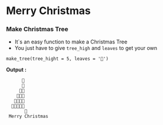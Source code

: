 # Merry Christmas
### Make Christmas Tree
* It`s an easy function to make a Christmas Tree 
* You just have to give `tree_high` and `leaves` to get your own

```
make_tree(tree_hight = 5, leaves = '🐍')
```
**Output :**
```
      🌟
      🐍    
     🐍🐍   
    🐍🐍🐍  
   🐍🐍🐍🐍 
  🐍🐍🐍🐍🐍
       🚪    
 Merry Christmas
```